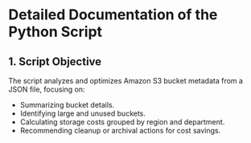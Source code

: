 # Detailed Documentation of the Python Script
## 1. Script Objective

The script analyzes and optimizes Amazon S3 bucket metadata from a JSON file, focusing on:
- Summarizing bucket details.
- Identifying large and unused buckets.
- Calculating storage costs grouped by region and department.
- Recommending cleanup or archival actions for cost savings.
